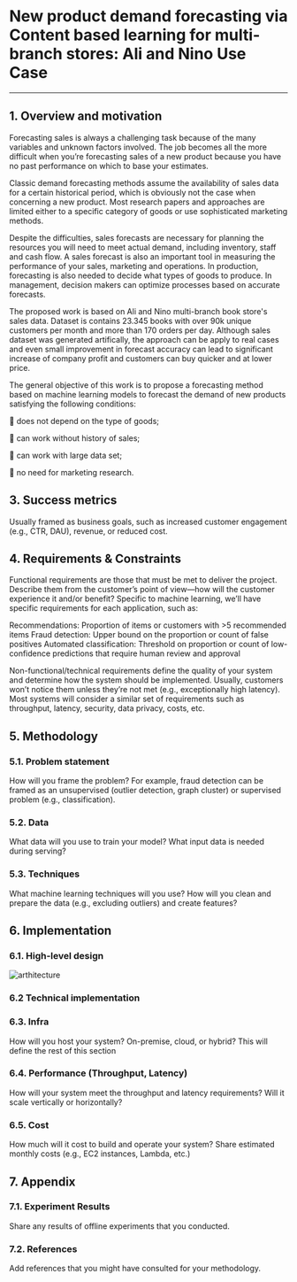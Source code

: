 # New product demand forecasting via Content based learning for multi-branch stores: Ali and Nino Use Case

---
## 1. Overview and motivation

Forecasting sales is always a challenging task because of the many variables and unknown factors involved. The job becomes all the more difficult when you’re forecasting sales of a new product because you have no past performance on which to base your estimates.

Classic demand forecasting methods assume the availability of sales data for a certain historical period, which is obviously not the case when concerning a new product. Most research papers and approaches are limited either to a specific category of goods or use sophisticated marketing methods.

Despite the difficulties, sales forecasts are necessary for planning the resources you will need to meet actual demand, including inventory, staff and cash flow. A sales forecast is also an important tool in measuring the performance of your sales, marketing and operations.  In production, forecasting is also needed to decide what types of goods to produce. In management, decision makers can optimize processes based on accurate forecasts.


The proposed work is based on Ali and Nino multi-branch book store's sales data. Dataset is contains 23.345 books with over 90k unique customers per month and more than 170 orders per day. Although sales dataset was generated artifically, the approach can be apply to real cases and even small improvement in forecast accuracy can lead to significant increase of company profit and customers can buy quicker and at lower price.

The general objective of this work is to propose a forecasting method based on machine learning models to forecast the demand of new products satisfying the following conditions:

 does not depend on the type of goods;

 can work without history of sales;

 can work with large data set;

 no need for marketing research.

## 3. Success metrics
Usually framed as business goals, such as increased customer engagement (e.g., CTR, DAU), revenue, or reduced cost.

## 4. Requirements & Constraints
Functional requirements are those that must be met to deliver the project. Describe them from the customer’s point of view—how will the customer experience it and/or benefit? Specific to machine learning, we’ll have specific requirements for each application, such as:

Recommendations: Proportion of items or customers with >5 recommended items
Fraud detection: Upper bound on the proportion or count of false positives
Automated classification: Threshold on proportion or count of low-confidence predictions that require human review and approval

Non-functional/technical requirements define the quality of your system and determine how the system should be implemented. Usually, customers won’t notice them unless they’re not met (e.g., exceptionally high latency). Most systems will consider a similar set of requirements such as throughput, latency, security, data privacy, costs, etc.


## 5. Methodology

### 5.1. Problem statement

How will you frame the problem? For example, fraud detection can be framed as an unsupervised (outlier detection, graph cluster) or supervised problem (e.g., classification).

### 5.2. Data

What data will you use to train your model? What input data is needed during serving?

### 5.3. Techniques

What machine learning techniques will you use? How will you clean and prepare the data (e.g., excluding outliers) and create features?


## 6. Implementation

### 6.1. High-level design

![arthitecture](https://user-images.githubusercontent.com/31247506/204340965-6ca7eba7-d12d-4f8b-9b58-b8e94a056269.jpg)

### 6.2 Technical implementation


### 6.3. Infra

How will you host your system? On-premise, cloud, or hybrid? This will define the rest of this section

### 6.4. Performance (Throughput, Latency)

How will your system meet the throughput and latency requirements? Will it scale vertically or horizontally?


### 6.5. Cost
How much will it cost to build and operate your system? Share estimated monthly costs (e.g., EC2 instances, Lambda, etc.)


## 7. Appendix

### 7.1. Experiment Results

Share any results of offline experiments that you conducted.



### 7.2. References

Add references that you might have consulted for your methodology.




